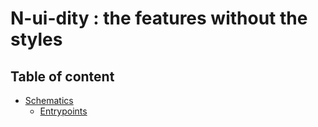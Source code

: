 # N-ui-dity : the features without the styles

## Table of content

- [Schematics](./projects//nuidity/schematics)
  - [Entrypoints](./projects/nuidity/schematics/entrypoint/README.md)